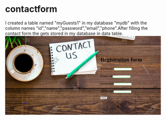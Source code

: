 # contactform
I created a table named "myGuests1" in my database "mydb" with the column names "id","name","password","email","phone".After filling the contact form the gets stored in my database in data table.
<img src="https://github.com/19PA1A0512/contactform/blob/main/registrationform.png">
